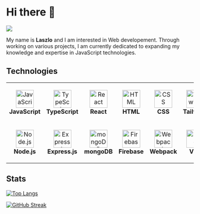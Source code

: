# **Hi there** 👋
![](https://komarev.com/ghpvc/?username=ev0clu&color=blue)

My name is **Laszlo** and I am interested in Web developement. Through working on various projects, I am currently dedicated to expanding my knowledge and expertise in JavaScript technologies. 

## Technologies

<table>
  <tr>
    <td align="center" height="108" width="108">
      <img
        src="https://skillicons.dev/icons?i=js"
        width="48"
        height="48"
        alt="JavaScript"
      />
      <br /><strong>JavaScript</strong>
    </td>
    <td align="center" height="108" width="108">
      <img
        src="https://skillicons.dev/icons?i=ts"
        width="48"
        height="48"
        alt="TypeScript"
      />
      <br /><strong>TypeScript</strong>
    </td>
    <td align="center" height="108" width="108">
      <img
        src="https://skillicons.dev/icons?i=react"
        width="48"
        height="48"
        alt="React"
      />
      <br /><strong>React</strong>
    </td>
    <td align="center" height="108" width="108">
      <img
        src="https://skillicons.dev/icons?i=html"
        width="48"
        height="48"
        alt="HTML"
      />
      <br /><strong>HTML</strong>
    </td>
    <td align="center" height="108" width="108">
      <img
        src="https://skillicons.dev/icons?i=css"
        width="48"
        height="48"
        alt="CSS"
      />
      <br /><strong>CSS</strong>
    </td>
    <td align="center" height="108" width="108">
      <img
        src="https://skillicons.dev/icons?i=tailwind"
        width="48"
        height="48"
        alt="Tailwind"
      />
      <br /><strong>Tailwind</strong>
    </td>
    <td align="center" height="108" width="108">
      <img
        src="https://skillicons.dev/icons?i=styledcomponents"
        width="48"
        height="48"
        alt="StyledComponents"
      />
      <br /><strong>Styled-Components</strong>
    </td>
  </tr>
  <tr>
   <td align="center" height="108" width="108">
      <img
        src="https://skillicons.dev/icons?i=nodejs"
        width="48"
        height="48"
        alt="Node.js"
      />
      <br /><strong>Node.js</strong>
    </td>
     <td align="center" height="108" width="108">
      <img
        src="https://skillicons.dev/icons?i=express"
        width="48"
        height="48"
        alt="Express.js"
      />
      <br /><strong>Express.js</strong>
    </td>
     <td align="center" height="108" width="108">
      <img
        src="https://skillicons.dev/icons?i=mongodb"
        width="48"
        height="48"
        alt="mongoDB"
      />
      <br /><strong>mongoDB</strong>
    </td>
   <td align="center" height="108" width="108">
      <img
        src="https://skillicons.dev/icons?i=firebase"
        width="48"
        height="48"
        alt="Firebases"
      />
      <br /><strong>Firebase</strong>
    </td>
    <td align="center" height="108" width="108">
      <img
        src="https://skillicons.dev/icons?i=webpack"
        width="48"
        height="48"
        alt="Webpack"
      />
      <br /><strong>Webpack</strong>
    </td>
    <td align="center" height="108" width="108">
      <img
        src="https://skillicons.dev/icons?i=vite"
        width="48"
        height="48"
        alt="Vite"
      />
      <br /><strong>Vite</strong>
    </td>
    <td align="center" height="108" width="108">
      <img
        src="https://skillicons.dev/icons?i=git"
        width="48"
        height="48"
        alt="Git"
      />
      <br /><strong>Git</strong>
    </td>
  </tr>
</table>

## Stats
[![Top Langs](https://github-readme-stats.vercel.app/api/top-langs/?username=ev0clu&theme=react&layout=compact)](https://github.com/anuraghazra/github-readme-stats)

[![GitHub Streak](https://github-readme-streak-stats.herokuapp.com?user=ev0clu&theme=react)](https://git.io/streak-stats)

<!--
**ev0clu/ev0clu** is a ✨ _special_ ✨ repository because its `README.md` (this file) appears on your GitHub profile.

Here are some ideas to get you started:

- 🔭 I’m currently working on ...
- 🌱 I’m currently learning ...
- 👯 I’m looking to collaborate on ...
- 🤔 I’m looking for help with ...
- 💬 Ask me about ...
- 📫 How to reach me: ...
- 😄 Pronouns: ...
- ⚡ Fun fact: ...
-->
